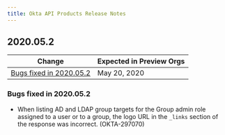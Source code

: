 ```yaml
---
title: Okta API Products Release Notes
---
```


## 2020.05.2

| Change                                              | Expected in Preview Orgs |
| --------------------------------------------------- | ------------------------ |
| [Bugs fixed in 2020.05.2](#bugs-fixed-in-2020-05-2) | May 20, 2020             |

### Bugs fixed in 2020.05.2

* When listing AD and LDAP group targets for the Group admin role assigned to a user or to a group, the logo URL in the `_links` section of the response was incorrect. (OKTA-297070)
